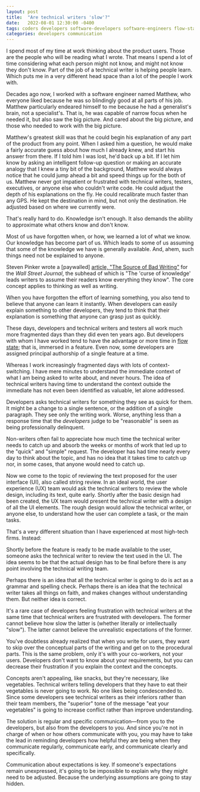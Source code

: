 ```yaml
---
layout: post
title:  "Are technical writers 'slow'?"
date:   2022-08-01 12:30:00 -0400
tags: coders developers software-developers software-engineers flow-state string-review user-interface-review speed slowness
categories: developers communication
---
```

I spend most of my time at work thinking about the product users. Those are the people who will be reading what I wrote. That means I spend a lot of time considering what each person might not know, and might not know they don't know. Part of the job of a technical writer is helping people learn. Which puts me in a very different head space than a lot of the people I work with. 

Decades ago now, I worked with a software engineer named Matthew, who everyone liked because he was so blindingly good at all parts of his job. Matthew particularly endeared himself to me because he had a generalist's brain, not a specialist's. That is, he was capable of narrow focus when he needed it, but also saw the big picture. And cared about the big picture, and those who needed to work with the big picture.

Matthew's greatest skill was that he could begin his explanation of any part of the product from any point. When I asked him a question, he would make a fairly accurate guess about how much I already knew, and start his answer from there. If I told him I was lost, he'd back up a bit. If I let him know by asking an intelligent follow-up question or making an accurate analogy that I knew a tiny bit of the background, Matthew would always notice that he could jump ahead a bit and speed things up for the both of us. Matthew never got impatient or frustrated with technical writers, testers, executives, or anyone else who couldn't write code. He could adjust the depth of his explanations on the fly. He could recalibrate much faster than any GPS. He kept the destination in mind, but not only the destination. He adjusted based on where we currently were.

That's really hard to do. Knowledge isn't enough. It also demands the ability to approximate what others know and don't know.

Most of us have forgotten when, or how, we learned a lot of what we know. Our knowledge has become part of us. Which leads to some of us assuming that some of the knowledge we have is generally available. And, ahem, such things need not be explained to anyone.

Steven Pinker wrote a [paywalled] [article, "The Source of Bad Writing"](http://online.wsj.com/articles/the-cause-of-bad-writing-1411660188?tesla=y) for the _Wall Street Journal_, the subhead of which is "The 'curse of knowledge' leads writers to assume their readers know everything they know". The core concept applies to thinking as well as writing.

When you have forgotten the effort of learning something, you also tend to believe that anyone can learn it instantly. When developers can easily explain something to other developers, they tend to think that their explanation is something that anyone can grasp just as quickly.

These days, developers and technical writers and testers all work much more fragmented days than they did even ten years ago. But developers with whom I have worked tend to have the advantage or more time in [flow state](https://en.wikipedia.org/wiki/Flow_(psychology)); that is, immersed in a feature. Even now, some developers are assigned principal authorship of a single feature at a time.

Whereas I work increasingly fragmented days with lots of context-switching. I have mere minutes to understand the immediate context of what I am being asked to write about, and never hours. The idea of technical writers having time to understand the context outside the immediate has not even been identified as valuable, let alone addressed.

Developers asks technical writers for something they see as quick for them. It might be a change to a single sentence, or the addition of a single paragraph. They see only the writing work. Worse, anything less than a response time that the _developers_ judge to be "reasonable" is seen as being professionally delinquent.

Non-writers often fail to appreciate how much time the technical writer needs to catch up and absorb the weeks or months of work that led up to the "quick" and "simple" request. The developer has had time nearly every day to think about the topic, and has no idea that it takes time to catch up nor, in some cases, that anyone would need to catch up.

Now we come to the topic of reviewing the text proposed for the user interface (UI), also called string review. In an ideal world, the user experience (UX) team would ask the technical writers to review the whole design, including its text, quite early. Shortly after the basic design had been created, the UX team would present the technical writer with a design of all the UI elements. The rough design would allow the technical writer, or anyone else, to understand how the user can complete a task, or the main tasks.

That's a very different situation than I have experienced at most high-tech firms. Instead:

Shortly before the feature is ready to be made available to the user, someone asks the technical writer to review the text used in the UI. The idea seems to be that the actual design has to be final before there is any point involving the  technical writing team. 

Perhaps there is an idea that all the technical writer is going to do is act as a grammar and spelling check. Perhaps there is an idea that the technical writer takes all things on faith, and makes changes without understanding them. But neither idea is correct.

It's a rare case of developers feeling frustration with technical writers at the same time that technical writers are frustrated with developers. The former cannot believe how slow the latter is (whether literally or intellectually "slow"). The latter cannot believe the unrealistic expectations of the former.

You've doubtless already realized that when you write for users, they want to skip over the conceptual parts of the writing and get on to the procedural parts. This is the same problem, only it's with your co-workers, not your users. Developers don't want to know about your requirements, but you can decrease their frustration if you explain the context and the concepts. 

Concepts aren't appealing, like snacks, but they're necessary, like vegetables. Technical writers telling developers that they have to eat their vegetables is never going to work. No one likes being condescended to. Since some developers see technical writers as their inferiors rather than their team members, the "superior" tone of the message "eat your vegetables" is going to increase conflict rather than improve understanding.

The solution is regular and specific communication&mdash;from you to the developers, but also from the developers to you. And since you're not in charge of when or how others communicate with you, you may have to take the lead in reminding developers how helpful they are being when they communicate regularly, communicate early, and communicate clearly and specifically. 

Communication about expectations is key. If someone's expectations remain unexpressed, it's going to be impossible to explain why they might need to be adjusted. Because the underlying assumptions are going to stay hidden.
